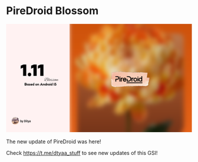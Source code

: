 # PireDroid Blossom

<img src="https://raw.githubusercontent.com/Dityay/PireDroid/refs/heads/main/Untitled4.png"/>

The new update of PireDroid was here!

Check https://t.me/dtyaa_stuff to see new updates of this GSI!
